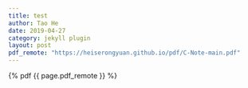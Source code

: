 ```yaml
---
title: test
author: Tao He
date: 2019-04-27
category: jekyll plugin
layout: post
pdf_remote: "https://heiserongyuan.github.io/pdf/C-Note-main.pdf"
---
```


{% pdf {{ page.pdf_remote }} %}